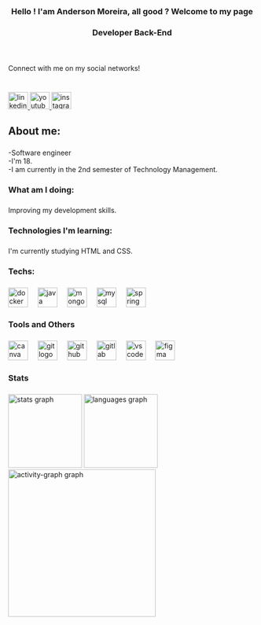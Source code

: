 <br clear="both">

<h3 align="center">Hello ! I'am Anderson Moreira, all good ? Welcome to my page</h3>

###

<h3 align="center">Developer Back-End</h3>

###

<br clear="both">

<p align="left">Connect with me on my social networks!</p>

###

<br clear="both">

<div align="left">
  <a href="https://www.linkedin.com/in/andersonnmoreira/" target="_blank">
    <img src="https://raw.githubusercontent.com/maurodesouza/profile-readme-generator/master/src/assets/icons/social/linkedin/default.svg" width="40" height="35" alt="linkedin logo"  />
  </a>
  <a href="https://www.youtube.com/@andersonmoreira9433/" target="_blank">
    <img src="https://raw.githubusercontent.com/maurodesouza/profile-readme-generator/master/src/assets/icons/social/youtube/default.svg" width="40" height="35" alt="youtube logo"  />
  </a>
  <a href="https://www.instagram.com/andersonn.dev/" target="_blank">
    <img src="https://raw.githubusercontent.com/maurodesouza/profile-readme-generator/master/src/assets/icons/social/instagram/default.svg" width="40" height="35" alt="instagram logo"  />
  </a>
</div>

###

<h2 align="left">About me:</h2>

###

<p align="left">-Software engineer<br>-I'm 18.<br>-I am currently in the 2nd semester of Technology Management.</p>

###

<h3 align="left">What am I doing:</h3>

###

<p align="left">Improving my development skills.</p>

###

<h3 align="left">Technologies I'm learning:</h3>

###

<p align="left">I'm currently studying HTML and CSS.</p>

###

<h3 align="left">Techs:</h3>

###

<div align="left">
  <img src="https://cdn.jsdelivr.net/gh/devicons/devicon/icons/docker/docker-original-wordmark.svg" height="40" alt="docker logo"  />
  <img width="12" />
  <img src="https://cdn.jsdelivr.net/gh/devicons/devicon/icons/java/java-original-wordmark.svg" height="40" alt="java logo"  />
  <img width="12" />
  <img src="https://cdn.jsdelivr.net/gh/devicons/devicon/icons/mongodb/mongodb-plain-wordmark.svg" height="40" alt="mongodb logo"  />
  <img width="12" />
  <img src="https://cdn.jsdelivr.net/gh/devicons/devicon/icons/mysql/mysql-original-wordmark.svg" height="40" alt="mysql logo"  />
  <img width="12" />
  <img src="https://cdn.jsdelivr.net/gh/devicons/devicon/icons/spring/spring-original-wordmark.svg" height="40" alt="spring logo"  />
</div>

###

<h3 align="left">Tools and Others</h3>

###

<div align="left">
  <img src="https://cdn.jsdelivr.net/gh/devicons/devicon/icons/canva/canva-original.svg" height="40" alt="canva logo"  />
  <img width="12" />
  <img src="https://cdn.jsdelivr.net/gh/devicons/devicon/icons/git/git-plain-wordmark.svg" height="40" alt="git logo"  />
  <img width="12" />
  <img src="https://cdn.jsdelivr.net/gh/devicons/devicon/icons/github/github-original.svg" height="40" alt="github logo"  />
  <img width="12" />
  <img src="https://cdn.jsdelivr.net/gh/devicons/devicon/icons/gitlab/gitlab-plain-wordmark.svg" height="40" alt="gitlab logo"  />
  <img width="12" />
  <img src="https://cdn.jsdelivr.net/gh/devicons/devicon/icons/vscode/vscode-original.svg" height="40" alt="vscode logo"  />
  <img width="12" />
  <img src="https://cdn.jsdelivr.net/gh/devicons/devicon/icons/figma/figma-original.svg" height="40" alt="figma logo"  />
</div>

###

<h3 align="left">Stats</h3>

###

<div align="left">
  <img src="https://github-readme-stats.vercel.app/api?username=gtiAnderson&hide_title=true&hide_rank=false&show_icons=true&include_all_commits=false&count_private=true&disable_animations=false&theme=gruvbox_light&locale=en&hide_border=true&order=1" height="150" alt="stats graph"  />
  <img src="https://github-readme-stats.vercel.app/api/top-langs?username=gtiAnderson&locale=en&hide_title=true&layout=compact&card_width=320&langs_count=7&theme=gruvbox_light&hide_border=true&order=2&custom_title=Languages%20%E2%80%8B%E2%80%8Band%20Technologies%20used%20" height="150" alt="languages graph"  />
  <img src="https://github-readme-activity-graph.vercel.app/graph?username=gtiAnderson&radius=16&theme=github-light&area=true&order=5&hide_border=true&hide_title=true" height="300" alt="activity-graph graph"  />
</div>

###
